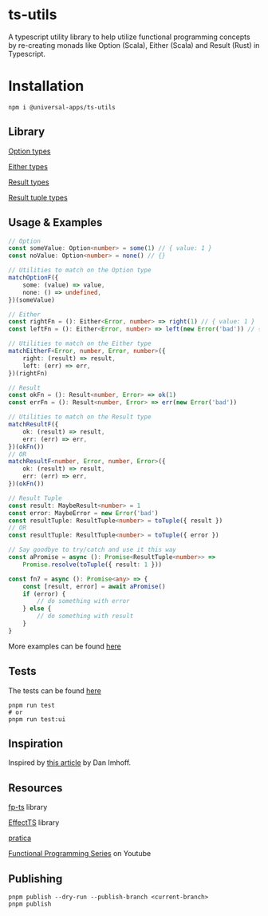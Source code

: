 # ts-utils
A typescript utility library to help utilize functional programming concepts by re-creating monads like Option (Scala), Either (Scala) and Result (Rust) in Typescript.

# Installation

```
npm i @universal-apps/ts-utils
```

## Library

[Option types](https://github.com/prashanthr/ts-utils/tree/main/src/lib/option.ts)

[Either types](https://github.com/prashanthr/ts-utils/tree/main/src/lib/either.ts)

[Result types](https://github.com/prashanthr/ts-utils/tree/main/src/lib/result.ts)

[Result tuple types](https://github.com/prashanthr/ts-utils/tree/main/src/lib/result-tuple.ts)

## Usage & Examples

```typescript
// Option
const someValue: Option<number> = some(1) // { value: 1 }
const noValue: Option<number> = none() // {}

// Utilities to match on the Option type
matchOptionF({
    some: (value) => value,
    none: () => undefined,
})(someValue)

// Either
const rightFn = (): Either<Error, number> => right(1) // { value: 1 }
const leftFn = (): Either<Error, number> => left(new Error('bad')) // { error: Error('bad) }

// Utilities to match on the Either type
matchEitherF<Error, number, Error, number>({
    right: (result) => result,
    left: (err) => err,
})(rightFn)

// Result
const okFn = (): Result<number, Error> => ok(1)
const errFn = (): Result<number, Error> => err(new Error('bad'))

// Utilities to match on the Result type
matchResultF({
    ok: (result) => result,
    err: (err) => err,
})(okFn())
// OR
matchResultF<number, Error, number, Error>({
    ok: (result) => result,
    err: (err) => err,
})(okFn())

// Result Tuple
const result: MaybeResult<number> = 1
const error: MaybeError = new Error('bad')
const resultTuple: ResultTuple<number> = toTuple({ result })
// OR
const resultTuple: ResultTuple<number> = toTuple({ error })

// Say goodbye to try/catch and use it this way
const aPromise = async (): Promise<ResultTuple<number>> =>
    Promise.resolve(toTuple({ result: 1 }))

const fn7 = async (): Promise<any> => {
    const [result, error] = await aPromise()
    if (error) {
        // do something with error
    } else {
        // do something with result
    }
}
```

More examples can be found [here](https://github.com/prashanthr/ts-utils/tree/main/src/examples/)

## Tests

The tests can be found [here](https://github.com/prashanthr/ts-utils/tree/main/src/test/)

```
pnpm run test
# or
pnpm run test:ui
```

## Inspiration

Inspired by [this article](https://imhoff.blog/posts/using-results-in-typescript) by Dan Imhoff.

## Resources

[fp-ts](https://github.com/gcanti/fp-ts) library

[EffectTS](https://github.com/Effect-TS/effect) library

[pratica](https://github.com/rametta/pratica)

[Functional Programming Series](https://www.youtube.com/playlist?list=PLuPevXgCPUIMbCxBEnc1dNwboH6e2ImQo) on Youtube

## Publishing

```
pnpm publish --dry-run --publish-branch <current-branch>
pnpm publish
```
